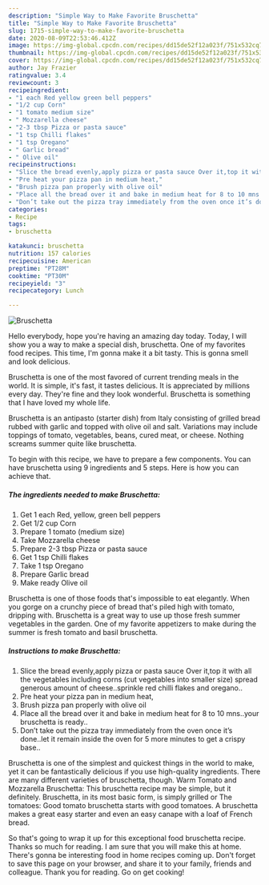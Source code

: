 ```yaml
---
description: "Simple Way to Make Favorite Bruschetta"
title: "Simple Way to Make Favorite Bruschetta"
slug: 1715-simple-way-to-make-favorite-bruschetta
date: 2020-08-09T22:53:46.412Z
image: https://img-global.cpcdn.com/recipes/dd15de52f12a023f/751x532cq70/bruschetta-recipe-main-photo.jpg
thumbnail: https://img-global.cpcdn.com/recipes/dd15de52f12a023f/751x532cq70/bruschetta-recipe-main-photo.jpg
cover: https://img-global.cpcdn.com/recipes/dd15de52f12a023f/751x532cq70/bruschetta-recipe-main-photo.jpg
author: Jay Frazier
ratingvalue: 3.4
reviewcount: 3
recipeingredient:
- "1 each Red yellow green bell peppers"
- "1/2 cup Corn"
- "1 tomato medium size"
- " Mozzarella cheese"
- "2-3 tbsp Pizza or pasta sauce"
- "1 tsp Chilli flakes"
- "1 tsp Oregano"
- " Garlic bread"
- " Olive oil"
recipeinstructions:
- "Slice the bread evenly,apply pizza or pasta sauce Over it,top it with all the vegetables including corns (cut vegetables into smaller size) spread generous amount of cheese..sprinkle red chilli flakes and oregano.."
- "Pre heat your pizza pan in medium heat,"
- "Brush pizza pan properly with olive oil"
- "Place all the bread over it and bake in medium heat for 8 to 10 mns..your bruschetta is ready.."
- "Don’t take out the pizza tray immediately from the oven once it’s done..let it remain inside the oven for 5 more minutes to get a crispy base.."
categories:
- Recipe
tags:
- bruschetta

katakunci: bruschetta 
nutrition: 157 calories
recipecuisine: American
preptime: "PT28M"
cooktime: "PT30M"
recipeyield: "3"
recipecategory: Lunch

---
```



![Bruschetta](https://img-global.cpcdn.com/recipes/dd15de52f12a023f/751x532cq70/bruschetta-recipe-main-photo.jpg)

Hello everybody, hope you're having an amazing day today. Today, I will show you a way to make a special dish, bruschetta. One of my favorites food recipes. This time, I'm gonna make it a bit tasty. This is gonna smell and look delicious.

Bruschetta is one of the most favored of current trending meals in the world. It is simple, it's fast, it tastes delicious. It is appreciated by millions every day. They're fine and they look wonderful. Bruschetta is something that I have loved my whole life.

Bruschetta is an antipasto (starter dish) from Italy consisting of grilled bread rubbed with garlic and topped with olive oil and salt. Variations may include toppings of tomato, vegetables, beans, cured meat, or cheese. Nothing screams summer quite like bruschetta.


To begin with this recipe, we have to prepare a few components. You can have bruschetta using 9 ingredients and 5 steps. Here is how you can achieve that.

<!--inarticleads1-->

##### The ingredients needed to make Bruschetta:

1. Get 1 each Red, yellow, green bell peppers
1. Get 1/2 cup Corn
1. Prepare 1 tomato (medium size)
1. Take  Mozzarella cheese
1. Prepare 2-3 tbsp Pizza or pasta sauce
1. Get 1 tsp Chilli flakes
1. Take 1 tsp Oregano
1. Prepare  Garlic bread
1. Make ready  Olive oil


Bruschetta is one of those foods that&#39;s impossible to eat elegantly. When you gorge on a crunchy piece of bread that&#39;s piled high with tomato, dripping with. Bruschetta is a great way to use up those fresh summer vegetables in the garden. One of my favorite appetizers to make during the summer is fresh tomato and basil bruschetta. 

<!--inarticleads2-->

##### Instructions to make Bruschetta:

1. Slice the bread evenly,apply pizza or pasta sauce Over it,top it with all the vegetables including corns (cut vegetables into smaller size) spread generous amount of cheese..sprinkle red chilli flakes and oregano..
1. Pre heat your pizza pan in medium heat,
1. Brush pizza pan properly with olive oil
1. Place all the bread over it and bake in medium heat for 8 to 10 mns..your bruschetta is ready..
1. Don’t take out the pizza tray immediately from the oven once it’s done..let it remain inside the oven for 5 more minutes to get a crispy base..


Bruschetta is one of the simplest and quickest things in the world to make, yet it can be fantastically delicious if you use high-quality ingredients. There are many different varieties of bruschetta, though. Warm Tomato and Mozzarella Bruschetta: This bruschetta recipe may be simple, but it definitely. Bruschetta, in its most basic form, is simply grilled or The tomatoes: Good tomato bruschetta starts with good tomatoes. A bruschetta makes a great easy starter and even an easy canape with a loaf of French bread. 

So that's going to wrap it up for this exceptional food bruschetta recipe. Thanks so much for reading. I am sure that you will make this at home. There's gonna be interesting food in home recipes coming up. Don't forget to save this page on your browser, and share it to your family, friends and colleague. Thank you for reading. Go on get cooking!
